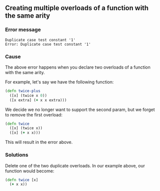 ## Creating multiple overloads of a function with the same arity

### Error message

```
Duplicate case test constant '1'
Error: Duplicate case test constant '1'
```

### Cause

The above error happens when you declare two overloads of a function with the same arity.

For example, let's say we have the following function:

```clojure
(defn twice-plus 
  ([x] (twice x 0)) 
  ([x extra] (+ x x extra)))
```

We decide we no longer want to support the second param, but we forget to remove the first overload:

```clojure
(defn twice 
  ([x] (twice x)) 
  ([x] (+ x x)))
```

This will result in the error above.

### Solutions

Delete one of the two duplicate overloads. In our example above, our function would become:

```clojure
(defn twice [x] 
  (+ x x))
```